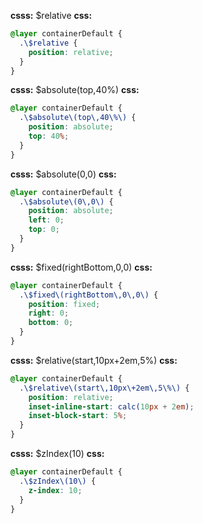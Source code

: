 
**csss:** $relative
**css:**
```css
@layer containerDefault {
  .\$relative {
    position: relative;
  }
}
```

**csss:** $absolute(top,40%)
**css:**
```css
@layer containerDefault {
  .\$absolute\(top\,40\%\) {
    position: absolute;
    top: 40%;
  }
}
```

**csss:** $absolute(0,0)
**css:**
```css
@layer containerDefault {
  .\$absolute\(0\,0\) {
    position: absolute;
    left: 0;
    top: 0;
  }
}
```

**csss:** $fixed(rightBottom,0,0)
**css:**
```css
@layer containerDefault {
  .\$fixed\(rightBottom\,0\,0\) {
    position: fixed;
    right: 0;
    bottom: 0;
  }
}
```

**csss:** $relative(start,10px+2em,5%)
**css:**
```css
@layer containerDefault {
  .\$relative\(start\,10px\+2em\,5\%\) {
    position: relative;
    inset-inline-start: calc(10px + 2em);
    inset-block-start: 5%;
  }
}
```

**csss:** $zIndex(10)
**css:**
```css
@layer containerDefault {
  .\$zIndex\(10\) {
    z-index: 10;
  }
}
```